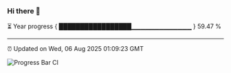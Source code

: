 ### Hi there 👋

⏳ Year progress { █████████████████▁▁▁▁▁▁▁▁▁▁▁▁▁ } 59.47 %

---

⏰ Updated on Wed, 06 Aug 2025 01:09:23 GMT

![Progress Bar CI](https://github.com/code-lakshay/GitHub-Actions-Demo/workflows/Progress%20Bar%20CI/badge.svg)
